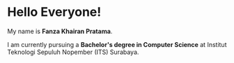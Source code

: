 # Hello Everyone!

My name is **Fanza Khairan Pratama**.<br>

I am currently pursuing a **Bachelor's degree in Computer Science** at Institut Teknologi Sepuluh Nopember (ITS) Surabaya.<br>

